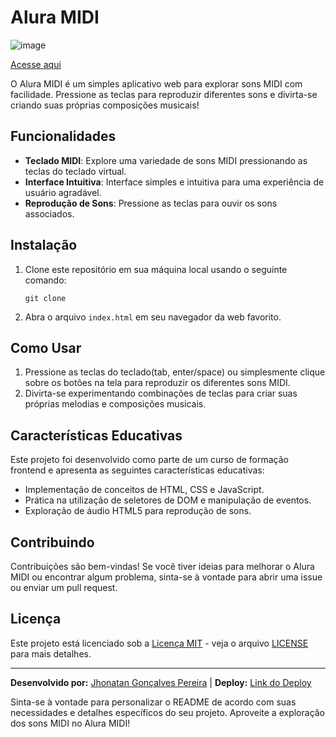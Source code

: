 # Alura MIDI

![image](https://github.com/jhonatan-goncalves-pereira/alura-midi/assets/94761781/bc8c807c-ca71-4e41-8663-5ae446209cc4)


[Acesse aqui](https://jhonatan-goncalves-pereira.github.io/alura-midi/)

O Alura MIDI é um simples aplicativo web para explorar sons MIDI com facilidade. Pressione as teclas para reproduzir diferentes sons e divirta-se criando suas próprias composições musicais!

## Funcionalidades

- **Teclado MIDI**: Explore uma variedade de sons MIDI pressionando as teclas do teclado virtual.
- **Interface Intuitiva**: Interface simples e intuitiva para uma experiência de usuário agradável.
- **Reprodução de Sons**: Pressione as teclas para ouvir os sons associados.

## Instalação

1. Clone este repositório em sua máquina local usando o seguinte comando:

    ```
    git clone 
    ```

2. Abra o arquivo `index.html` em seu navegador da web favorito.

## Como Usar

1. Pressione as teclas do teclado(tab, enter/space) ou simplesmente clique sobre os botões na tela para reproduzir os diferentes sons MIDI.
2. Divirta-se experimentando combinações de teclas para criar suas próprias melodias e composições musicais.

## Características Educativas

Este projeto foi desenvolvido como parte de um curso de formação frontend e apresenta as seguintes características educativas:
- Implementação de conceitos de HTML, CSS e JavaScript.
- Prática na utilização de seletores de DOM e manipulação de eventos.
- Exploração de áudio HTML5 para reprodução de sons.

## Contribuindo

Contribuições são bem-vindas! Se você tiver ideias para melhorar o Alura MIDI ou encontrar algum problema, sinta-se à vontade para abrir uma issue ou enviar um pull request.

## Licença

Este projeto está licenciado sob a [Licença MIT](https://opensource.org/licenses/MIT) - veja o arquivo [LICENSE](LICENSE) para mais detalhes.

---

**Desenvolvido por:** [Jhonatan Gonçalves Pereira](https://www.linkedin.com/in/jhonatan-goncalves-pereira/) | **Deploy:** [Link do Deploy](https://jhonatan-goncalves-pereira.github.io/alura-midi/)

Sinta-se à vontade para personalizar o README de acordo com suas necessidades e detalhes específicos do seu projeto. Aproveite a exploração dos sons MIDI no Alura MIDI!